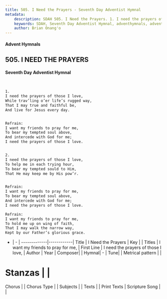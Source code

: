 ```yaml
---
title: 505. I Need the Prayers - Seventh Day Adventist Hymnal
metadata:
    description: SDAH 505. I Need the Prayers. 1. I need the prayers of those I love, While trav’ling o’er life’s rugged way, That I may true and faithful be, And live for Jesus every day. 
    keywords: SDAH, Seventh Day Adventist Hymnal, adventhymnals, advent hymnals, I Need the Prayers, I need the prayers of those I love, ,I want my friends to pray for me,
    author: Brian Onang'o
---
```


#### Advent Hymnals
## 505. I NEED THE PRAYERS
#### Seventh Day Adventist Hymnal

```txt


1.
I need the prayers of those I love,
While trav’ling o’er life’s rugged way,
That I may true and faithful be,
And live for Jesus every day.


Refrain:
I want my friends to pray for me,
To bear my tempted soul above,
And intercede with God for me;
I need the prayers of those I love.


2.
I need the prayers of those I love,
To help me in each trying hour,
To bear my tempted sould to Him,
That He may keep me by His pow’r.


Refrain:
I want my friends to pray for me,
To bear my tempted soul above,
And intercede with God for me;
I need the prayers of those I love.

Refrain:
I want my friends to pray for me,
To hold me up on wing of faith,
That I may walk the narrow way,
Kept by our Father’s glorious grace.


```

- |   -  |
-------------|------------|
Title | I Need the Prayers |
Key |  |
Titles | I want my friends to pray for me, |
First Line | I need the prayers of those I love, |
Author | 
Year | 
Composer|  |
Hymnal|  - |
Tune|  |
Metrical pattern | |
# Stanzas |  |
Chorus |  |
Chorus Type |  |
Subjects |  |
Texts |  |
Print Texts | 
Scripture Song |  |
  
